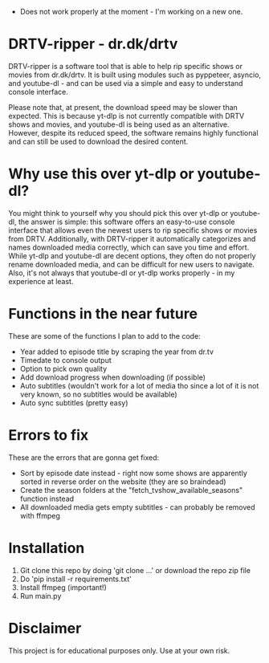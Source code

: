 - Does not work properly at the moment - I'm working on a new one.
# DRTV-ripper - dr.dk/drtv
DRTV-ripper is a software tool that is able to help rip specific shows or movies from dr.dk/drtv. It is built using modules such as pyppeteer, asyncio, and youtube-dl - and can be used via a simple and easy to understand console interface.

Please note that, at present, the download speed may be slower than expected. This is because yt-dlp is not currently compatible with DRTV shows and movies, and youtube-dl is being used as an alternative. However, despite its reduced speed, the software remains highly functional and can still be used to download the desired content.

# Why use this over yt-dlp or youtube-dl?
You might think to yourself why you should pick this over yt-dlp or youtube-dl, the answer is simple: this software offers an easy-to-use console interface that allows even the newest users to rip specific shows or movies from DRTV. Additionally, with DRTV-ripper it automatically categorizes and names downloaded media correctly, which can save you time and effort. While yt-dlp and youtube-dl are decent options, they often do not properly rename downloaded media, and can be difficult for new users to navigate.
Also, it's not always that youtube-dl or yt-dlp works properly - in my experience at least.

# Functions in the near future
These are some of the functions I plan to add to the code:

* Year added to episode title by scraping the year from dr.tv
* Timedate to console output
* Option to pick own quality
* Add download progress when downloading (if possible)
* Auto subtitles (wouldn't work for a lot of media tho since a lot of it is not very known, so no subtitles would be available)
* Auto sync subtitles (pretty easy)

# Errors to fix
These are the errors that are gonna get fixed:
* Sort by episode date instead - right now some shows are apparently sorted in reverse order on the website (they are so braindead)
* Create the season folders at the "fetch_tvshow_available_seasons" function instead
* All downloaded media gets empty subtitles - can probably be removed with ffmpeg

# Installation
1. Git clone this repo by doing 'git clone ...' or download the repo zip file
2. Do 'pip install -r requirements.txt' 
3. Install ffmpeg (important!)
4. Run main.py

# Disclaimer
This project is for educational purposes only. Use at your own risk.
